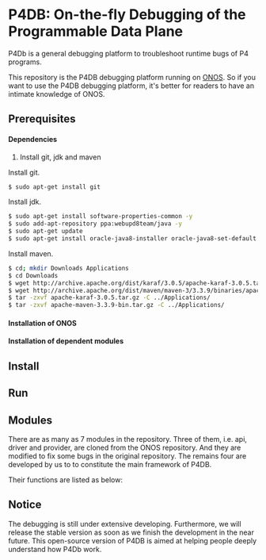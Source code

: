 # P4DB: On-the-fly Debugging of the Programmable Data Plane

P4Db is a general debugging platform to troubleshoot runtime bugs of P4 programs.

This repository is the P4DB debugging platform running on [ONOS](http://onosproject.org/). So if you want to use the P4DB debugging platform, it's better for readers to have an intimate knowledge of ONOS.

## Prerequisites

#### Dependencies
 
1. Install git, jdk and maven 

Install git.
```bash
$ sudo apt-get install git
```

Install jdk.
```bash
$ sudo apt-get install software-properties-common -y
$ sudo add-apt-repository ppa:webupd8team/java -y
$ sudo apt-get update
$ sudo apt-get install oracle-java8-installer oracle-java8-set-default -y
```

Install maven.
```bash
$ cd; mkdir Downloads Applications
$ cd Downloads
$ wget http://archive.apache.org/dist/karaf/3.0.5/apache-karaf-3.0.5.tar.gz
$ wget http://archive.apache.org/dist/maven/maven-3/3.3.9/binaries/apache-maven-3.3.9-bin.tar.gz
$ tar -zxvf apache-karaf-3.0.5.tar.gz -C ../Applications/
$ tar -zxvf apache-maven-3.3.9-bin.tar.gz -C ../Applications/
```

#### Installation of ONOS 

#### Installation of dependent modules


## Install

## Run

## Modules

There are as many as 7 modules in the repository. Three of them, i.e. api, driver and provider, are cloned from the ONOS repository. And they are modified to fix some bugs in the original repository. The remains four are developed by us to to constitute the main framework of P4DB.

Their functions are listed as below:


## Notice 

The debugging is still under extensive developing. Furthermore, we will release the stable version as soon as we finish the development in the near future. This open-source version of P4DB is aimed at helping people deeply understand how P4Db work.
